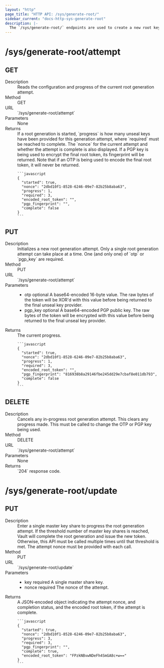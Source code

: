 ```yaml
---
layout: "http"
page_title: "HTTP API: /sys/generate-root/"
sidebar_current: "docs-http-sys-generate-root"
description: |-
  The `/sys/generate-root/` endpoints are used to create a new root key for Vault.
---
```


# /sys/generate-root/attempt

## GET

<dl>
  <dt>Description</dt>
  <dd>
      Reads the configuration and progress of the current root generation
      attempt.
  </dd>

  <dt>Method</dt>
  <dd>GET</dd>

  <dt>URL</dt>
  <dd>`/sys/generate-root/attempt`</dd>

  <dt>Parameters</dt>
  <dd>
    None
  </dd>

  <dt>Returns</dt>
  <dd>
    If a root generation is started, `progress` is how many unseal keys have
    been provided for this generation attempt, where `required` must be reached
    to complete. The `nonce` for the current attempt and whether the attempt is
    complete is also displayed. If a PGP key is being used to encrypt the final
    root token, its fingerprint will be returned. Note that if an OTP is being
    used to encode the final root token, it will never be returned.

    ```javascript
    {
      "started": true,
      "nonce": "2dbd10f1-8528-6246-09e7-82b25b8aba63",
      "progress": 1,
      "required": 3,
      "encoded_root_token": "",
      "pgp_fingerprint": "",
      "complete": false
    }
    ```

  </dd>
</dl>

## PUT

<dl>
  <dt>Description</dt>
  <dd>
    Initializes a new root generation attempt. Only a single root generation
    attempt can take place at a time. One (and only one) of `otp` or `pgp_key`
    are required.
  </dd>

  <dt>Method</dt>
  <dd>PUT</dd>

  <dt>URL</dt>
  <dd>`/sys/generate-root/attempt`</dd>

  <dt>Parameters</dt>
  <dd>
    <ul>
      <li>
        <span class="param">otp</span>
        <span class="param-flags">optional</span>
        A base64-encoded 16-byte value. The raw bytes of the token will be
        XOR'd with this value before being returned to the final unseal key
        provider.
      </li>
      <li>
        <span class="param">pgp_key</span>
        <span class="param-flags">optional</span>
        A base64-encoded PGP public key. The raw bytes of the token will be
        encrypted with this value before being returned to the final unseal key
        provider.
      </li>
    </ul>
  </dd>

  <dt>Returns</dt>
  <dd>
    The current progress.

    ```javascript
    {
      "started": true,
      "nonce": "2dbd10f1-8528-6246-09e7-82b25b8aba63",
      "progress": 1,
      "required": 3,
      "encoded_root_token": "",
      "pgp_fingerprint": "816938b8a29146fbe245dd29e7cbaf8e011db793",
      "complete": false
    }
    ```

  </dd>
</dl>

## DELETE

<dl>
  <dt>Description</dt>
  <dd>
    Cancels any in-progress root generation attempt. This clears any progress
    made. This must be called to change the OTP or PGP key being used.
  </dd>

  <dt>Method</dt>
  <dd>DELETE</dd>

  <dt>URL</dt>
  <dd>`/sys/generate-root/attempt`</dd>

  <dt>Parameters</dt>
  <dd>None
  </dd>

  <dt>Returns</dt>
  <dd>`204` response code.
  </dd>
</dl>

# /sys/generate-root/update

## PUT

<dl>
  <dt>Description</dt>
  <dd>
    Enter a single master key share to progress the root generation attempt.
    If the threshold number of master key shares is reached, Vault will
    complete the root generation and issue the new token.  Otherwise, this API
    must be called multiple times until that threshold is met. The attempt
    nonce must be provided with each call.
  </dd>

  <dt>Method</dt>
  <dd>PUT</dd>

  <dt>URL</dt>
  <dd>`/sys/generate-root/update`</dd>

  <dt>Parameters</dt>
  <dd>
    <ul>
      <li>
        <span class="param">key</span>
        <span class="param-flags">required</span>
        A single master share key.
      </li>
      <li>
        <span class="param">nonce</span>
        <span class="param-flags">required</span>
        The nonce of the attempt.
      </li>
    </ul>
  </dd>

  <dt>Returns</dt>
  <dd>
    A JSON-encoded object indicating the attempt nonce, and completion status,
    and the encoded root token, if the attempt is complete.

    ```javascript
    {
      "started": true,
      "nonce": "2dbd10f1-8528-6246-09e7-82b25b8aba63",
      "progress": 3,
      "required": 3,
      "pgp_fingerprint": "",
      "complete": true,
      "encoded_root_token": "FPzkNBvwNDeFh4SmGA8c+w=="
    }
    ```

  </dd>
</dl>
